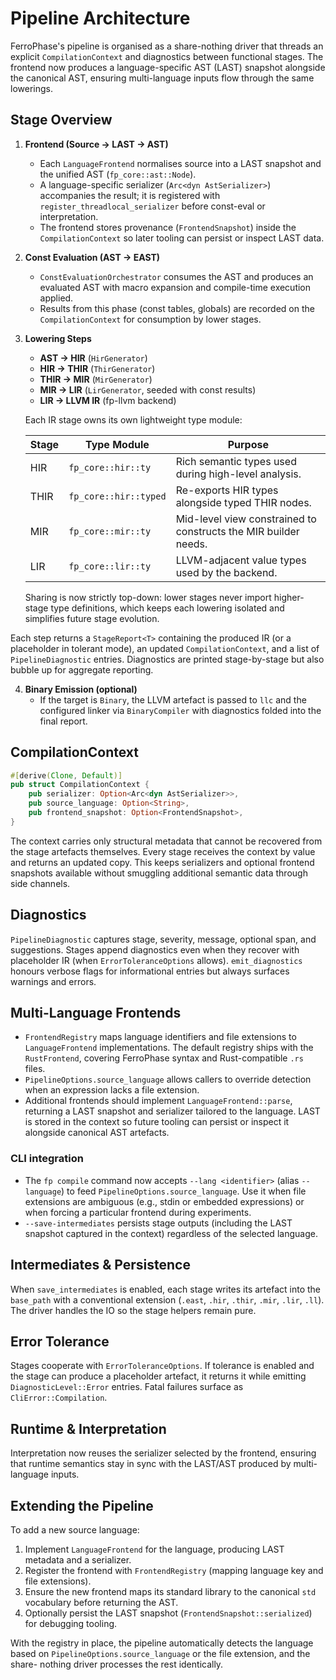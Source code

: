 # Pipeline Architecture

FerroPhase's pipeline is organised as a share-nothing driver that threads an
explicit `CompilationContext` and diagnostics between functional stages. The
frontend now produces a language-specific AST (LAST) snapshot alongside the
canonical AST, ensuring multi-language inputs flow through the same lowerings.

## Stage Overview

1. **Frontend (Source → LAST → AST)**
   - Each `LanguageFrontend` normalises source into a LAST snapshot and the
     unified AST (`fp_core::ast::Node`).
   - A language-specific serializer (`Arc<dyn AstSerializer>`) accompanies the
     result; it is registered with `register_threadlocal_serializer` before
     const-eval or interpretation.
   - The frontend stores provenance (`FrontendSnapshot`) inside the
     `CompilationContext` so later tooling can persist or inspect LAST data.

2. **Const Evaluation (AST → EAST)**
   - `ConstEvaluationOrchestrator` consumes the AST and produces an evaluated
     AST with macro expansion and compile-time execution applied.
   - Results from this phase (const tables, globals) are recorded on the
     `CompilationContext` for consumption by lower stages.

3. **Lowering Steps**
   - **AST → HIR** (`HirGenerator`)
   - **HIR → THIR** (`ThirGenerator`)
   - **THIR → MIR** (`MirGenerator`)
   - **MIR → LIR** (`LirGenerator`, seeded with const results)
   - **LIR → LLVM IR** (fp-llvm backend)

   Each IR stage owns its own lightweight type module:

   | Stage | Type Module | Purpose |
   |-------|-------------|---------|
   | HIR   | `fp_core::hir::ty` | Rich semantic types used during high-level analysis. |
   | THIR  | `fp_core::hir::typed` | Re-exports HIR types alongside typed THIR nodes. |
   | MIR   | `fp_core::mir::ty` | Mid-level view constrained to constructs the MIR builder needs. |
   | LIR   | `fp_core::lir::ty` | LLVM-adjacent value types used by the backend. |

   Sharing is now strictly top-down: lower stages never import higher-stage type
   definitions, which keeps each lowering isolated and simplifies future stage
   evolution.

Each step returns a `StageReport<T>` containing the produced IR (or a
placeholder in tolerant mode), an updated `CompilationContext`, and a list of
`PipelineDiagnostic` entries. Diagnostics are printed stage-by-stage but also
bubble up for aggregate reporting.

4. **Binary Emission (optional)**
   - If the target is `Binary`, the LLVM artefact is passed to `llc` and the
     configured linker via `BinaryCompiler` with diagnostics folded into the
     final report.

## CompilationContext

```rust
#[derive(Clone, Default)]
pub struct CompilationContext {
    pub serializer: Option<Arc<dyn AstSerializer>>,
    pub source_language: Option<String>,
    pub frontend_snapshot: Option<FrontendSnapshot>,
}
```

The context carries only structural metadata that cannot be recovered from the
stage artefacts themselves. Every stage receives the context by value and
returns an updated copy. This keeps serializers and optional frontend snapshots
available without smuggling additional semantic data through side channels.

## Diagnostics

`PipelineDiagnostic` captures stage, severity, message, optional span, and
suggestions. Stages append diagnostics even when they recover with placeholder
IR (when `ErrorToleranceOptions` allows). `emit_diagnostics` honours verbose
flags for informational entries but always surfaces warnings and errors.

## Multi-Language Frontends

- `FrontendRegistry` maps language identifiers and file extensions to
  `LanguageFrontend` implementations. The default registry ships with the
  `RustFrontend`, covering FerroPhase syntax and Rust-compatible `.rs` files.
- `PipelineOptions.source_language` allows callers to override detection when an
  expression lacks a file extension.
- Additional frontends should implement `LanguageFrontend::parse`, returning a
  LAST snapshot and serializer tailored to the language. LAST is stored in the
  context so future tooling can persist or inspect it alongside canonical AST
  artefacts.

### CLI integration

- The `fp compile` command now accepts `--lang <identifier>` (alias `--language`)
  to feed `PipelineOptions.source_language`. Use it when file extensions are
  ambiguous (e.g., stdin or embedded expressions) or when forcing a particular
  frontend during experiments.
- `--save-intermediates` persists stage outputs (including the LAST snapshot
  captured in the context) regardless of the selected language.

## Intermediates & Persistence

When `save_intermediates` is enabled, each stage writes its artefact into the
`base_path` with a conventional extension (`.east`, `.hir`, `.thir`, `.mir`,
`.lir`, `.ll`). The driver handles the IO so the stage helpers remain pure.

## Error Tolerance

Stages cooperate with `ErrorToleranceOptions`. If tolerance is enabled and the
stage can produce a placeholder artefact, it returns it while emitting
`DiagnosticLevel::Error` entries. Fatal failures surface as `CliError::Compilation`.

## Runtime & Interpretation

Interpretation now reuses the serializer selected by the frontend, ensuring that
runtime semantics stay in sync with the LAST/AST produced by multi-language
inputs.

## Extending the Pipeline

To add a new source language:

1. Implement `LanguageFrontend` for the language, producing LAST metadata and a
   serializer.
2. Register the frontend with `FrontendRegistry` (mapping language key and file
   extensions).
3. Ensure the new frontend maps its standard library to the canonical `std`
   vocabulary before returning the AST.
4. Optionally persist the LAST snapshot (`FrontendSnapshot::serialized`) for
   debugging tooling.

With the registry in place, the pipeline automatically detects the language
based on `PipelineOptions.source_language` or the file extension, and the share-
 nothing driver processes the rest identically.
